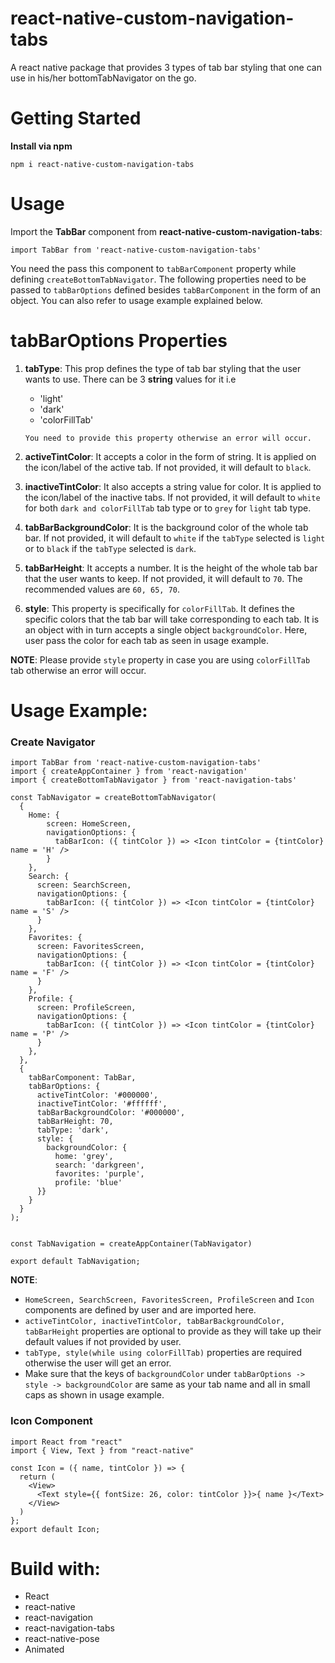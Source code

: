 <h1>react-native-custom-navigation-tabs</h1>

A react native package that provides 3 types of tab bar styling that one can use in his/her bottomTabNavigator on the go.

<h1>Getting Started</h1>

**Install via npm**

```shell
npm i react-native-custom-navigation-tabs
```

<h1>Usage</h1>

Import the **TabBar** component from **react-native-custom-navigation-tabs**: 

```shell
import TabBar from 'react-native-custom-navigation-tabs'
```
You need the pass this component to ```tabBarComponent``` property while defining ```createBottomTabNavigator```.
The following properties need to be passed to ```tabBarOptions``` defined besides ```tabBarComponent``` in the form of an object. You can also refer to usage example explained below.

<h1>tabBarOptions Properties</h1>

1. **tabType**: This prop defines the type of tab bar styling that the user wants to use. There can be 3 **string** values for it i.e
    * 'light'
    * 'dark'
    * 'colorFillTab'
    
    ```You need to provide this property otherwise an error will occur.```
2. **activeTintColor**: It accepts a color in the form of string. It is applied on the icon/label of the active tab. If not provided, it will default to ```black```.
3. **inactiveTintColor**: It also accepts a string value for color. It is applied to the icon/label of the inactive tabs. If not provided, it will default to ```white``` for both ```dark and colorFillTab``` tab type or to ```grey``` for ```light``` tab type. 
4. **tabBarBackgroundColor**: It is the background color of the whole tab bar. If not provided, it will default to ```white``` if the ```tabType``` selected is ```light``` or to ```black``` if the ```tabType``` selected is ```dark```. 
5. **tabBarHeight**: It accepts a number. It is the height of the whole tab bar that the user wants to keep. If not provided, it will default to ```70```. The recommended values are ```60, 65, 70```.
6. **style**: This property is specifically for ```colorFillTab```. It defines the specific colors that the tab bar will take corresponding to each tab. It is an object with in turn accepts a single object ```backgroundColor```. Here, user pass the color for each tab as seen in usage example.

**NOTE**: Please provide ```style``` property in case you are using ```colorFillTab``` tab otherwise an error will occur.

<h1>Usage Example:</h1>

<h3>Create Navigator</h3>

```shell
import TabBar from 'react-native-custom-navigation-tabs'
import { createAppContainer } from 'react-navigation'
import { createBottomTabNavigator } from 'react-navigation-tabs'

const TabNavigator = createBottomTabNavigator(
  {
    Home: {
    	screen: HomeScreen,
    	navigationOptions: {
    	  tabBarIcon: ({ tintColor }) => <Icon tintColor = {tintColor} name = 'H' />
    	}
    },
    Search: {
      screen: SearchScreen,
      navigationOptions: {
        tabBarIcon: ({ tintColor }) => <Icon tintColor = {tintColor} name = 'S' />
      }
    },
    Favorites: {
      screen: FavoritesScreen,
      navigationOptions: {
        tabBarIcon: ({ tintColor }) => <Icon tintColor = {tintColor} name = 'F' />
      }
    },
    Profile: {
      screen: ProfileScreen,
      navigationOptions: {
        tabBarIcon: ({ tintColor }) => <Icon tintColor = {tintColor} name = 'P' />
      }
    },
  },
  {
    tabBarComponent: TabBar,
    tabBarOptions: {
      activeTintColor: '#000000',
      inactiveTintColor: '#ffffff',
      tabBarBackgroundColor: '#000000',
      tabBarHeight: 70,
      tabType: 'dark',
      style: { 
        backgroundColor: {
          home: 'grey',
          search: 'darkgreen',
          favorites: 'purple',
          profile: 'blue'
      }}
    }
  }
);


const TabNavigation = createAppContainer(TabNavigator)

export default TabNavigation;
```
**NOTE**: 
* ```HomeScreen, SearchScreen, FavoritesScreen, ProfileScreen``` and ```Icon``` components are defined by user and are imported here.
* ```activeTintColor, inactiveTintColor, tabBarBackgroundColor, tabBarHeight``` properties are optional to provide as they will take up their default values if not provided by user.
* ```tabType, style(while using colorFillTab)``` properties are required otherwise the user will get an error.
* Make sure that the keys of ```backgroundColor``` under ```tabBarOptions -> style -> backgroundColor``` are same as your tab name and all in small caps as shown in usage example.

<h3>Icon Component</h3>

```shell
import React from "react"
import { View, Text } from "react-native"

const Icon = ({ name, tintColor }) => {
  return (
    <View>
      <Text style={{ fontSize: 26, color: tintColor }}>{ name }</Text>
    </View>
  )
};
export default Icon;
```

<h1>Build with: </h1>

* React
* react-native
* react-navigation
* react-navigation-tabs
* react-native-pose
* Animated


